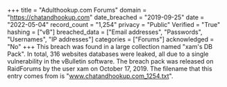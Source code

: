 +++
title = "Adulthookup.com Forums"
domain = "https://chatandhookup.com"
date_breached = "2019-09-25"
date = "2022-05-04"
record_count = "1,254"
privacy = "Public"
Verified = "True"
hashing = ["vB"]
breached_data = ["Email addresses", "Passwords", "Usernames", "IP addresses"]
categories = ["Forums"]
acknowledged = "No"
+++
This breach was found in a large collection named "xam's DB Pack". In total, 316 websites databases were leaked, all due to a single vulnerability in the vBulletin software. The breach pack was released on RaidForums by the user xam on October 17, 2019. The filename that this entry comes from is "www.chatandhookup.com_1254.txt".
